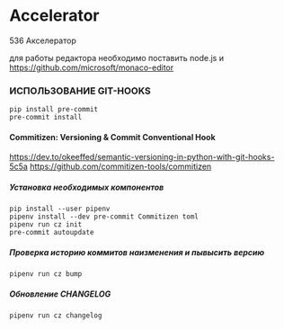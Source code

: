 # Accelerator

536 Акселератор

для работы редактора необходимо поставить node.js и https://github.com/microsoft/monaco-editor


### ИСПОЛЬЗОВАНИЕ GIT-HOOKS

```console
pip install pre-commit
pre-commit install
```

#### Commitizen: Versioning & Commit Conventional Hook
https://dev.to/okeeffed/semantic-versioning-in-python-with-git-hooks-5c5a
https://github.com/commitizen-tools/commitizen

##### Установка необходимых компонентов
```console
pip install --user pipenv
pipenv install --dev pre-commit Commitizen toml
pipenv run cz init
pre-commit autoupdate
```

##### Проверка историю коммитов наизменения и пывысить версию
```console
pipenv run cz bump
```

##### Обновление CHANGELOG
```console
pipenv run cz changelog
```
